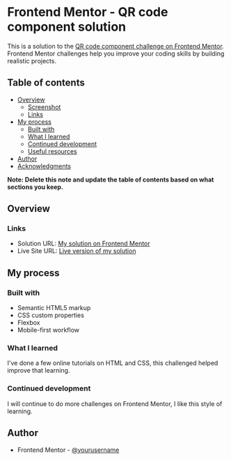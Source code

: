 # Frontend Mentor - QR code component solution

This is a solution to the [QR code component challenge on Frontend Mentor](https://www.frontendmentor.io/challenges/qr-code-component-iux_sIO_H). Frontend Mentor challenges help you improve your coding skills by building realistic projects.

## Table of contents

- [Overview](#overview)
  - [Screenshot](#screenshot)
  - [Links](#links)
- [My process](#my-process)
  - [Built with](#built-with)
  - [What I learned](#what-i-learned)
  - [Continued development](#continued-development)
  - [Useful resources](#useful-resources)
- [Author](#author)
- [Acknowledgments](#acknowledgments)

**Note: Delete this note and update the table of contents based on what sections you keep.**

## Overview

### Links

- Solution URL: [My solution on Frontend Mentor](https://www.frontendmentor.io/solutions/qr-code-component-rk11cIXumc)
- Live Site URL: [Live version of my solution](https://qr-code-component-frontend-mentor-olive.vercel.app/)

## My process

### Built with

- Semantic HTML5 markup
- CSS custom properties
- Flexbox
- Mobile-first workflow

### What I learned

I've done a few online tutorials on HTML and CSS, this challenged helped improve that learning.

### Continued development

I will continue to do more challenges on Frontend Mentor, I like this style of learning.

## Author

- Frontend Mentor - [@yourusername](https://www.frontendmentor.io/profile/yourusername)
